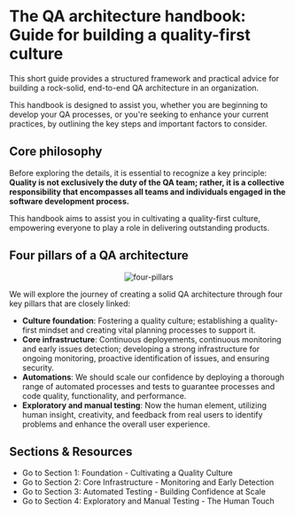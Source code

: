 # The QA architecture handbook: Guide for building a quality-first culture

This short guide provides a structured framework and practical advice for building a rock-solid, end-to-end QA architecture in an organization.

This handbook is designed to assist you, whether you are beginning to develop your QA processes, or you're seeking to enhance your current practices, by outlining the key steps and important factors to consider.

## Core philosophy

Before exploring the details, it is essential to recognize a key principle: **Quality is not exclusively the duty of the QA team; rather, it is a collective responsibility that encompasses all teams and individuals engaged in the software development process.** 

This handbook aims to assist you in cultivating a quality-first culture, empowering everyone to play a role in delivering outstanding products.

## Four pillars of a QA architecture

<p align="center">
  <img src="https://github.com/user-attachments/assets/b63e8bdc-fbed-43b8-8eab-b165f84db3ea" alt="four-pillars">
</p>

We will explore the journey of creating a solid QA architecture through four key pillars that are closely linked:

- **Culture foundation**: Fostering a quality culture; establishing a quality-first mindset and creating vital planning processes to support it.
- **Core infrastructure**: Continuous deployements, continuous monitoring and early issues detection; developing a strong infrastructure for ongoing monitoring, proactive identification of issues, and ensuring security.
- **Automations**: We should scale our confidence by deploying a thorough range of automated processes and tests to guarantee processes and code quality, functionality, and performance.
- **Exploratory and manual testing**: Now the human element, utilizing human insight, creativity, and feedback from real users to identify problems and enhance the overall user experience.

## Sections & Resources

- Go to Section 1: Foundation - Cultivating a Quality Culture
- Go to Section 2: Core Infrastructure - Monitoring and Early Detection
- Go to Section 3: Automated Testing - Building Confidence at Scale
- Go to Section 4: Exploratory and Manual Testing - The Human Touch
